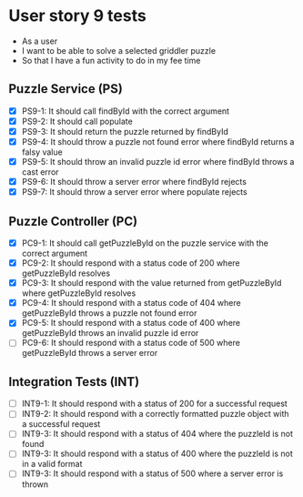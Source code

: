 # User story 9 tests

- As a user
- I want to be able to solve a selected griddler puzzle
- So that I have a fun activity to do in my fee time

## Puzzle Service (PS)

- [x] PS9-1: It should call findById with the correct argument
- [x] PS9-2: It should call populate
- [x] PS9-3: It should return the puzzle returned by findById
- [x] PS9-4: It should throw a puzzle not found error where findById returns a falsy value
- [x] PS9-5: It should throw an invalid puzzle id error where findById throws a cast error
- [x] PS9-6: It should throw a server error where findById rejects
- [x] PS9-7: It should throw a server error where populate rejects

## Puzzle Controller (PC)

- [x] PC9-1: It should call getPuzzleById on the puzzle service with the correct argument
- [x] PC9-2: It should respond with a status code of 200 where getPuzzleById resolves
- [x] PC9-3: It should respond with the value returned from getPuzzleById where getPuzzleById resolves
- [x] PC9-4: It should respond with a status code of 404 where getPuzzleById throws a puzzle not found error
- [x] PC9-5: It should respond with a status code of 400 where getPuzzleById throws an invalid puzzle id error
- [ ] PC9-6: It should respond with a status code of 500 where getPuzzleById throws a server error

## Integration Tests (INT)

- [ ] INT9-1: It should respond with a status of 200 for a successful request
- [ ] INT9-2: It should respond with a correctly formatted puzzle object with a successful request
- [ ] INT9-3: It should respond with a status of 404 where the puzzleId is not found
- [ ] INT9-3: It should respond with a status of 400 where the puzzleId is not in a valid format
- [ ] INT9-3: It should respond with a status of 500 where a server error is thrown
